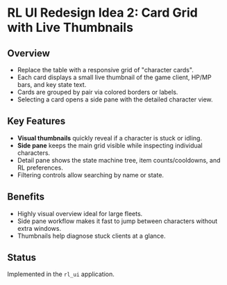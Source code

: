 # RL UI Redesign Idea 2: Card Grid with Live Thumbnails

## Overview
- Replace the table with a responsive grid of "character cards".
- Each card displays a small live thumbnail of the game client, HP/MP bars, and key state text.
- Cards are grouped by pair via colored borders or labels.
- Selecting a card opens a side pane with the detailed character view.

## Key Features
- **Visual thumbnails** quickly reveal if a character is stuck or idling.
- **Side pane** keeps the main grid visible while inspecting individual characters.
- Detail pane shows the state machine tree, item counts/cooldowns, and RL preferences.
- Filtering controls allow searching by name or state.

## Benefits
- Highly visual overview ideal for large fleets.
- Side pane workflow makes it fast to jump between characters without extra windows.
- Thumbnails help diagnose stuck clients at a glance.

## Status
Implemented in the `rl_ui` application.
